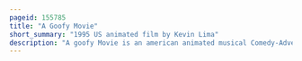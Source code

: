 ```yaml
---
pageid: 155785
title: "A Goofy Movie"
short_summary: "1995 US animated film by Kevin Lima"
description: "A goofy Movie is an american animated musical Comedy-Adventure Film produced by Disney Movietoons and Walt Disney Television Animation. Directed by Kevin Lima the Film is based on the Disney Afternoon Television Series Goof Troop created by robert Taylor and Michael peraza Jr. , and serves as a Standalone Follow-Up to the Show. It includes the Voices of Bill Farmer Jason Marsden Jim Cummings kellie martin Rob paulsen pauly shore jenna Von O and Wallace Shawn. Taking Place three Years after the Events of Goof troop the Film follows Goofy and his Son Max who is now in high School and revolves around the Father-Son Relationship between the two as Goofy Embarks on a misguided Mission to Bond."
---
```

